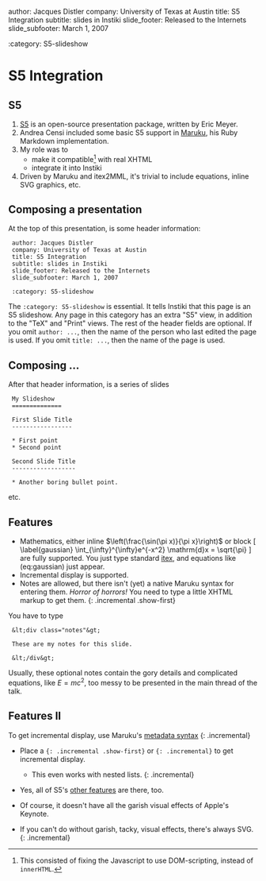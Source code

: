 author: Jacques Distler
company: University of Texas at Austin
title: S5 Integration
subtitle: slides in Instiki
slide_footer: Released to the Internets
slide_subfooter: March 1, 2007

:category: S5-slideshow

S5 Integration
==============

S5
--------------------------------------

1. [S5](http://meyerweb.com/eric/tools/s5/) is an open-source presentation package, written by Eric Meyer.
2. Andrea Censi included some basic S5 support in [Maruku](http://maruku.rubyforge.org/), his Ruby Markdown implementation.
2. My role was to
   * make it compatible[^xhtml] with real XHTML
   * integrate it into Instiki
3. Driven by Maruku and itex2MML, it's trivial to include equations, inline SVG graphics, etc.
   
[^xhtml]: This consisted of fixing the Javascript to use DOM-scripting, instead of `innerHTML`.

Composing a presentation
--------------------------------------

At the top of this presentation, is some header information:

     author: Jacques Distler
     company: University of Texas at Austin
     title: S5 Integration
     subtitle: slides in Instiki
     slide_footer: Released to the Internets
     slide_subfooter: March 1, 2007

     :category: S5-slideshow

The `:category: S5-slideshow` is essential. It tells Instiki that this page is an S5 slideshow. Any page in this category has an extra "S5" view, in addition to the "TeX" and "Print" views. The rest of the header fields are optional. If you omit `author: ...`, then the name of the person who last edited the page is used. If you omit `title: ...`, then the name of the page is used.

Composing ...
-----------------------------------------

After that header information, is a series of slides

     My Slideshow
     ==============

     First Slide Title
     -----------------

     * First point
     * Second point

     Second Slide Title
     ------------------

     * Another boring bullet point.

etc.


Features
--------------------------------------

* Mathematics, either inline $\left(\frac{\sin(\pi x)}{\pi x}\right)$ or block
\[
\label{gaussian}
  \int_{\infty}^{\infty}e^{-x^2} \mathrm{d}x = \sqrt{\pi}
\]
are fully supported. You just type standard [itex](http://golem.ph.utexas.edu/~distler/blog/itex2MMLcommands.html), and equations like (eq:gaussian) just appear.
* Incremental display is supported.
* Notes are allowed, but there isn't (yet) a native Maruku syntax for entering them. _Horror of horrors!_ You need to type a little XHTML markup to get them.
{: .incremental .show-first}

<div markdown="1" class="notes">

You have to type

     &lt;div class="notes"&gt;

     These are my notes for this slide.

     &lt;/div&gt;

Usually, these optional notes contain the gory details and complicated equations, like $E=m c^2$, too messy to be presented in the main thread of the talk.

</div>


Features II
---------------------------------------------------

To get incremental display, use Maruku's [metadata syntax](http://maruku.rubyforge.org/proposal.html)
{: .incremental}

* Place a `{: .incremental .show-first}` or `{: .incremental}` to get incremental display.

   * This even works with nested lists.
   {: .incremental}

* Yes, all of S5's [other features](http://meyerweb.com/eric/tools/s5/features.html) are there, too.
* Of course, it doesn't have all the garish visual effects of Apple's Keynote.
* If you can't do without garish, tacky, visual effects, there's always SVG.
{: .incremental}
